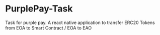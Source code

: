 # PurplePay-Task
Task for purple pay. A react native application to transfer ERC20 Tokens from EOA to Smart Contract / EOA to EAO
